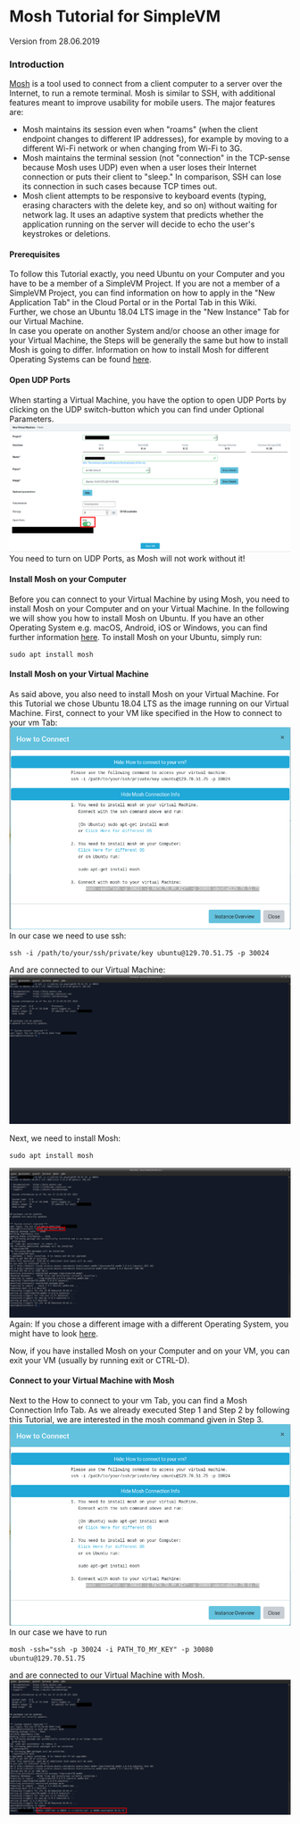 # Mosh Tutorial for SimpleVM
Version from 28.06.2019

### Introduction
[Mosh](https://mosh.org/) is a tool used to connect from a client computer to a server over the Internet, to run a remote terminal. Mosh is similar to SSH, with additional features meant to improve usability for mobile users. The major features are:

* Mosh maintains its session even when "roams" (when the client endpoint changes to different IP addresses), for example by moving to a different Wi-Fi network or when changing from Wi-Fi to 3G.
* Mosh maintains the terminal session (not "connection" in the TCP-sense because Mosh uses UDP) even when a user loses their Internet connection or puts their client to "sleep." In comparison, SSH can lose its connection in such cases because TCP times out.
* Mosh client attempts to be responsive to keyboard events (typing, erasing characters with the delete key, and so on) without waiting for network lag. It uses an adaptive system that predicts whether the application running on the server will decide to echo the user's keystrokes or deletions.

#### Prerequisites
To follow this Tutorial exactly, you need Ubuntu on your Computer and you have to be a member of a SimpleVM Project. If you are not a member of a SimpleVM Project, you can find information on how to apply in the "New Application Tab" in the Cloud Portal or in the Portal Tab in this Wiki.  
Further, we chose an Ubuntu 18.04 LTS image in the "New Instance" Tab for our Virtual Machine.  
In case you operate on another System and/or choose an other image for your Virtual Machine, the Steps will be generally the same but how to install Mosh is going to differ. Information on how to install Mosh for different Operating Systems can be found [here](https://mosh.org/#getting).

#### Open UDP Ports
When starting a Virtual Machine, you have the option to open UDP Ports by clicking on the UDP switch-button which you can find under Optional Parameters.
![UDP_ON](images/udp_on.png)
You need to turn on UDP Ports, as Mosh will not work without it!

#### Install Mosh on your Computer
Before you can connect to your Virtual Machine by using Mosh, you need to install Mosh on your Computer and on your Virtual Machine. In the following we will show you how to install Mosh on Ubuntu. If you have an other Operating System e.g. macOS, Android, iOS or Windows, you can find further information [here](https://mosh.org/#getting).
To install Mosh on your Ubuntu, simply run:
```
sudo apt install mosh
```

#### Install Mosh on your Virtual Machine
As said above, you also need to install Mosh on your Virtual Machine. For this Tutorial we chose Ubuntu 18.04 LTS as the image running on our Virtual Machine.
First, connect to your VM like specified in the How to connect to your vm Tab:
![CONNECTION INFO](images/connect_info.png)
In our case we need to use ssh:
```
ssh -i /path/to/your/ssh/private/key ubuntu@129.70.51.75 -p 30024
```
And are connected to our Virtual Machine:
![CONNECTED WITH SSH](images/connected_with_ssh.png)

Next, we need to install Mosh:
```
sudo apt install mosh
```
![INSTALL MOSH ON VM](images/install_mosh_on_vm.png)
Again: If you chose a different image with a different Operating System, you might have to look [here](https://mosh.org/#getting).

Now, if you have installed Mosh on your Computer and on your VM, you can exit your VM (usually by running exit or CTRL-D).

#### Connect to your Virtual Machine with Mosh
Next to the How to connect to your vm Tab, you can find a Mosh Connection Info Tab. As we already executed Step 1 and Step 2 by following this Tutorial, we are interested in the mosh command given in Step 3.
![CONNECTION INFO](images/connect_info.png)
In our case we have to run
```
mosh -ssh="ssh -p 30024 -i PATH_TO_MY_KEY" -p 30080 ubuntu@129.70.51.75
```
and are connected to our Virtual Machine with Mosh.
![CONNECT WITH MOSH](images/connect_with_mosh.png)
